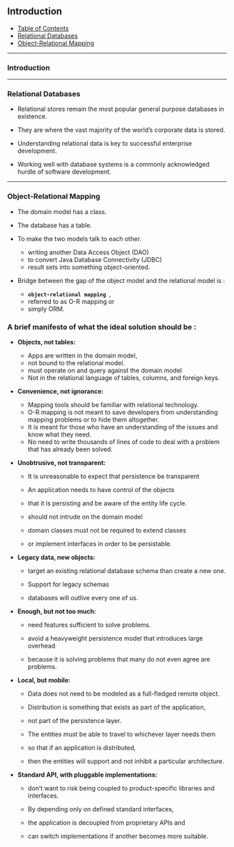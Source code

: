 ## **Introduction**

- [Table of Contents](#Table-of-contents)
- [Relational Databases](#Relational-Databases)
- [Object-Relational Mapping](#Object-Relational-Mapping)

---

### **Introduction**

---

### **Relational Databases**

- Relational stores remain the most popular general purpose databases in existence.

- They are where the vast majority of the world’s corporate data is stored.

- Understanding relational data is key to successful enterprise development.

- Working well with database systems is a commonly acknowledged hurdle of software development.

---

### **Object-Relational Mapping**

- The domain model has a class.
- The database has a table.
- To make the two models talk to each other.

  - writing another Data Access Object (DAO)
  - to convert Java Database Connectivity (JDBC)
  - result sets into something object-oriented.

- Bridge between the gap of the object model and the relational model
  is :

  - **`object-relational mapping `**,
  - referred to as O-R mapping or
  - simply ORM.

### **A brief manifesto of what the ideal solution should be :**

- **Objects, not tables:**

  - Apps are written in the domain model,
  - not bound to the relational model.
  - must operate on and query against the domain model
  - Not in the relational language of tables, columns, and foreign keys.

- **Convenience, not ignorance:**

  - Mapping tools should be familiar with relational technology.
  - O-R mapping is not meant to save developers from understanding mapping problems or to hide them altogether.
  - It is meant for those who have an understanding of the issues and know what they need.
  - No need to write thousands of lines of code to deal with a problem that has already been solved.

- **Unobtrusive, not transparent:**

  - It is unreasonable to expect that persistence be transparent

  - An application needs to have control of the objects

  - that it is persisting and be aware of the entity life cycle.

  - should not intrude on the domain model

  - domain classes must not be required to extend classes

  - or implement interfaces in order to be persistable.

- **Legacy data, new objects:**

  - target an existing relational database schema than create a new one.

  - Support for legacy schemas

  - databases will outlive every one of us.

- **Enough, but not too much:**

  - need features sufficient to solve problems.

  - avoid a heavyweight persistence model that introduces large overhead

  - because it is solving problems that many do not even agree are problems.

- **Local, but mobile:**

  - Data does not need to be modeled as a full-fledged remote object.

  - Distribution is something that exists as part of the application,

  - not part of the persistence layer.

  - The entities must be able to travel to whichever layer needs them

  - so that if an application is distributed,

  - then the entities will support and not inhibit a particular architecture.

- **Standard API, with pluggable implementations:**

  - don’t want to risk being coupled to product-specific libraries and interfaces.

  - By depending only on defined standard interfaces,

  - the application is decoupled from proprietary APIs and

  - can switch implementations if another becomes more suitable.

